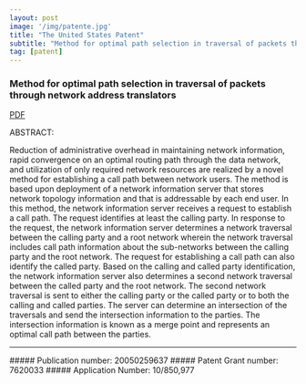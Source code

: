 ```yaml
---
layout: post
image: '/img/patente.jpg'
title: "The United States Patent"
subtitle: "Method for optimal path selection in traversal of packets through network address translators"
tag: [patent]
---
```


### Method for optimal path selection in traversal of packets through network address translators

[PDF](https://github.com/Pyligent/patent/blob/master/US20050259637A1.pdf)

ABSTRACT:   

Reduction of administrative overhead in maintaining network information, rapid convergence on an optimal routing path through the data network, and utilization of only required network resources are realized by a novel method for establishing a call path between network users. The method is based upon deployment of a network information server that stores network topology information and that is addressable by each end user. In this method, the network information server receives a request to establish a call path. The request identifies at least the calling party. In response to the request, the network information server determines a network traversal between the calling party and a root network wherein the network traversal includes call path information about the sub-networks between the calling party and the root network. The request for establishing a call path can also identify the called party. Based on the calling and called party identification, the network information server also determines a second network traversal between the called party and the root network. The second network traversal is sent to either the calling party or the called party or to both the calling and called parties. The server can determine an intersection of the traversals and send the intersection information to the parties. The intersection information is known as a merge point and represents an optimal call path between the parties.

<hr>
##### Publication number: 20050259637   
##### Patent Grant number: 7620033   
##### Application Number: 10/850,977   



